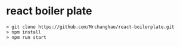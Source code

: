 # react boiler plate

```
> git clone https://github.com/Mrchanghao/react-boilerplate.git
> npm install
> npm run start
```